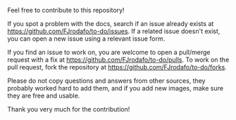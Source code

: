 Feel free to contribute to this repository!

If you spot a problem with the docs, search if an issue already exists at https://github.com/FJrodafo/to-do/issues. If a related issue doesn't exist, you can open a new issue using a relevant issue form.

If you find an issue to work on, you are welcome to open a pull/merge request with a fix at https://github.com/FJrodafo/to-do/pulls. To work on the pull request, fork the repository at https://github.com/FJrodafo/to-do/forks.

Please do not copy questions and answers from other sources, they probably worked hard to add them, and if you add new images, make sure they are free and usable.

Thank you very much for the contribution!